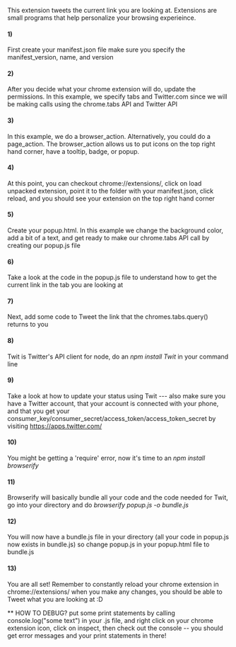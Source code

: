  
 This extension tweets the current link you are looking at. Extensions are small programs that help personalize your browsing experieince.
 

#### 1) 
First create your manifest.json file make sure you specify the manifest_version, name, and version

#### 2) 
After you decide what your chrome extension will do, update the permissions. In this example, we specify tabs and Twitter.com since we will be making calls using the chrome.tabs API and Twitter API

#### 3) 
In this example, we do a browser_action. Alternatively, you could do a page_action. The browser_action allows us to put icons on the top right hand corner, have a tooltip, badge, or popup. 

#### 4) 
At this point, you can checkout chrome://extensions/, click on load unpacked
extension, point it to the folder with your manifest.json, click reload, and you
should see your extension on the top right hand corner

#### 5) 
Create your popup.html. In this example we change the background color,
add a bit of a text, and get ready to make our chrome.tabs API call by creating
our popup.js file

#### 6) 
Take a look at the code in the popup.js file to understand how to get the
current link in the tab you are looking at

#### 7) 
Next, add some code to Tweet the link that the chromes.tabs.query() returns to you

#### 8)
Twit is Twitter's API client for node, do an *npm install Twit* in your command 
line

#### 9) 
Take a look at how to update your status using Twit --- also make sure you have
a Twitter account, that your account is connected with your phone, and that you 
get your consumer_key/consumer_secret/access_token/access_token_secret by visiting
https://apps.twitter.com/

#### 10) 
You might be getting a 'require' error, now it's time to an *npm install browserify*

#### 11) 
Browserify will basically bundle all your code and the code needed for Twit,
go into your directory and do *browserify popup.js -o bundle.js*

#### 12) 
You will now have a bundle.js file in your directory (all your code in popup.js
now exists in bundle.js) so change popup.js in your popup.html file to bundle.js

#### 13) 
You are all set! Remember to constantly reload your chrome extension in
chrome://extensions/ when you make any changes, you should be able to Tweet
what you are looking at :D


** HOW TO DEBUG? put some print statements by calling console.log("some text") in your .js file,
and right click on your chrome extension icon, click on inspect, then check out the console -- you should
get error messages and your print statements in there! 

